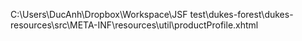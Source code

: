 C:\Users\DucAnh\Dropbox\Workspace\JSF test\dukes-forest\dukes-resources\src\META-INF\resources\util\productProfile.xhtml

